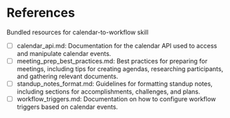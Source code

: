 # References

Bundled resources for calendar-to-workflow skill

- [ ] calendar_api.md: Documentation for the calendar API used to access and manipulate calendar events.
- [ ] meeting_prep_best_practices.md: Best practices for preparing for meetings, including tips for creating agendas, researching participants, and gathering relevant documents.
- [ ] standup_notes_format.md: Guidelines for formatting standup notes, including sections for accomplishments, challenges, and plans.
- [ ] workflow_triggers.md: Documentation on how to configure workflow triggers based on calendar events.
